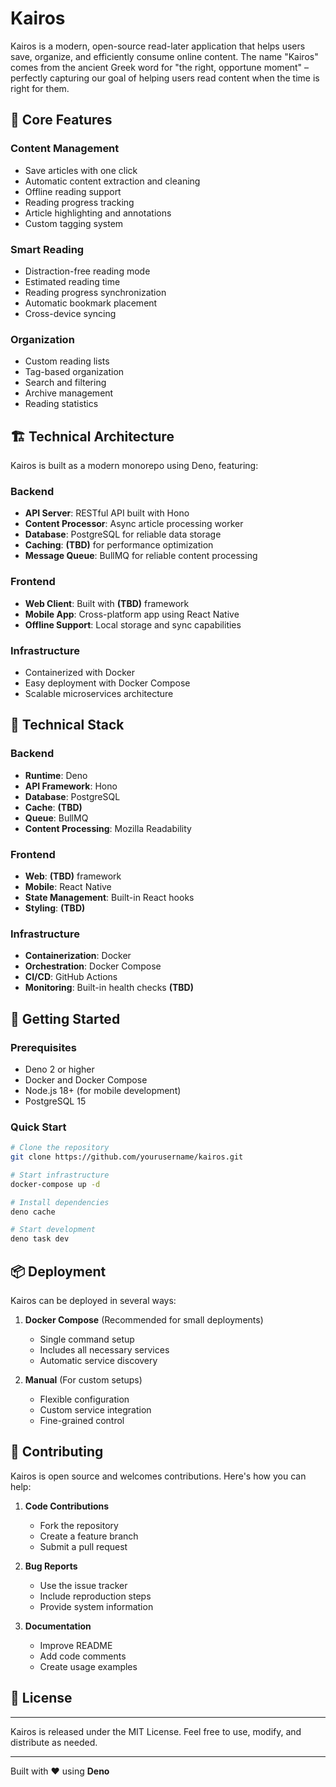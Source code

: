 # Kairos

Kairos is a modern, open-source read-later application that helps users save,
organize, and efficiently consume online content. The name "Kairos" comes from
the ancient Greek word for "the right, opportune moment" – perfectly capturing
our goal of helping users read content when the time is right for them.

## 🎯 Core Features

### Content Management

- Save articles with one click
- Automatic content extraction and cleaning
- Offline reading support
- Reading progress tracking
- Article highlighting and annotations
- Custom tagging system

### Smart Reading

- Distraction-free reading mode
- Estimated reading time
- Reading progress synchronization
- Automatic bookmark placement
- Cross-device syncing

### Organization

- Custom reading lists
- Tag-based organization
- Search and filtering
- Archive management
- Reading statistics

## 🏗 Technical Architecture

Kairos is built as a modern monorepo using Deno, featuring:

### Backend

- **API Server**: RESTful API built with Hono
- **Content Processor**: Async article processing worker
- **Database**: PostgreSQL for reliable data storage
- **Caching**: **(TBD)** for performance optimization
- **Message Queue**: BullMQ for reliable content processing

### Frontend

- **Web Client**: Built with **(TBD)** framework
- **Mobile App**: Cross-platform app using React Native
- **Offline Support**: Local storage and sync capabilities

### Infrastructure

- Containerized with Docker
- Easy deployment with Docker Compose
- Scalable microservices architecture

## 🔧 Technical Stack

### Backend

- **Runtime**: Deno
- **API Framework**: Hono
- **Database**: PostgreSQL
- **Cache**: **(TBD)**
- **Queue**: BullMQ
- **Content Processing**: Mozilla Readability

### Frontend

- **Web**: **(TBD)** framework
- **Mobile**: React Native
- **State Management**: Built-in React hooks
- **Styling**: **(TBD)**

### Infrastructure

- **Containerization**: Docker
- **Orchestration**: Docker Compose
- **CI/CD**: GitHub Actions
- **Monitoring**: Built-in health checks **(TBD)**

## 🚀 Getting Started

### Prerequisites

- Deno 2 or higher
- Docker and Docker Compose
- Node.js 18+ (for mobile development)
- PostgreSQL 15

### Quick Start

```bash
# Clone the repository
git clone https://github.com/yourusername/kairos.git

# Start infrastructure
docker-compose up -d

# Install dependencies
deno cache

# Start development
deno task dev
```

## 📦 Deployment

Kairos can be deployed in several ways:

1. **Docker Compose** (Recommended for small deployments)
   - Single command setup
   - Includes all necessary services
   - Automatic service discovery

2. **Manual** (For custom setups)
   - Flexible configuration
   - Custom service integration
   - Fine-grained control

## 🤝 Contributing

Kairos is open source and welcomes contributions. Here's how you can help:

1. **Code Contributions**
   - Fork the repository
   - Create a feature branch
   - Submit a pull request

2. **Bug Reports**
   - Use the issue tracker
   - Include reproduction steps
   - Provide system information

3. **Documentation**
   - Improve README
   - Add code comments
   - Create usage examples

## 📄 License

---

Kairos is released under the MIT License. Feel free to use, modify, and
distribute as needed.

---

Built with ❤️ using **Deno**
